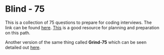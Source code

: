# Blind - 75

This is a collection of 75 questions to prepare for coding interviews. The link can be found [here](https://leetcode.com/discuss/general-discussion/460599/blind-75-leetcode-questions). [This](https://www.techinterviewhandbook.org/coding-interview-study-plan/) is a good resource for planning and preparation on this path.

Another version of the same thing called **Grind-75** which can be seen detailed out [here](https://www.techinterviewhandbook.org/grind75).